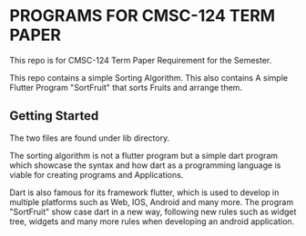 # PROGRAMS FOR CMSC-124 TERM PAPER

This repo is for CMSC-124 Term Paper Requirement for the Semester.

This repo contains a simple Sorting Algorithm.
This also contains A simple Flutter Program "SortFruit" that sorts Fruits and arrange them.


## Getting Started
The two files are found under lib directory. 

The sorting algorithm is not a flutter program but a simple dart program
which showcase the syntax and how dart as a programming language is viable for creating programs and Applications.

Dart is also famous for its framework flutter, which is used to develop in multiple platforms such as
Web, IOS, Android and many more. The program "SortFruit" show case dart in a new way, following new rules such
as widget tree, widgets and many more rules when developing an android application.

